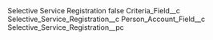 <?xml version="1.0" encoding="UTF-8"?>
<CustomMetadata xmlns="http://soap.sforce.com/2006/04/metadata" xmlns:xsi="http://www.w3.org/2001/XMLSchema-instance" xmlns:xsd="http://www.w3.org/2001/XMLSchema">
    <label>Selective Service Registration</label>
    <protected>false</protected>
    <values>
        <field>Criteria_Field__c</field>
        <value xsi:type="xsd:string">Selective_Service_Registration__c</value>
    </values>
    <values>
        <field>Person_Account_Field__c</field>
        <value xsi:type="xsd:string">Selective_Service_Registration__pc</value>
    </values>
</CustomMetadata>
